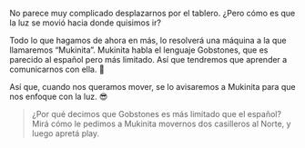 <gs-toolbox toolbox-url="https://raw.githubusercontent.com/MumukiProject/mumuki-guia-gobstones-primeros-programas-kids/master/toolbox.xml"></gs-toolbox>

No parece muy complicado desplazarnos por el tablero. ¿Pero cómo es que la luz se movió hacia donde quisimos ir? 

Todo lo que hagamos de ahora en más, lo resolverá una máquina a la que llamaremos “Mukinita”. Mukinita habla el lenguaje Gobstones, que es parecido al español pero más limitado. Así que tendremos que aprender a comunicarnos con ella. :raising_hand:

Así que, cuando nos queramos mover, se lo avisaremos a Mukinita para que nos enfoque con la luz. :sunglasses: 

> ¿Por qué decimos que Gobstones es más limitado que el español? Mirá cómo le pedimos a Mukinita movernos dos casilleros al Norte, y luego apretá play. 
